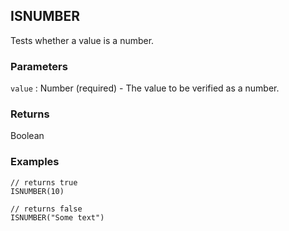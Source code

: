 ## ISNUMBER

Tests whether a value is a number.

### Parameters
`value` : Number (required) - The value to be verified as a number.

### Returns
Boolean

### Examples
```
// returns true
ISNUMBER(10)
```

```
// returns false
ISNUMBER("Some text")
```